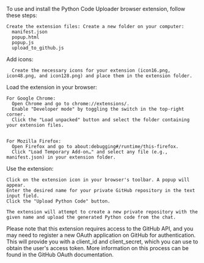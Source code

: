To use and install the Python Code Uploader browser extension, follow these steps:

    Create the extension files: Create a new folder on your computer:
      manifest.json
      popup.html
      popup.js
      upload_to_github.js

  Add icons: 
  
      Create the necessary icons for your extension (icon16.png, icon48.png, and icon128.png) and place them in the extension folder.

  Load the extension in your browser:
    
    For Google Chrome:
      Open Chrome and go to chrome://extensions/.
      Enable "Developer mode" by toggling the switch in the top-right corner.
      Click the "Load unpacked" button and select the folder containing your extension files.


    For Mozilla Firefox:
      Open Firefox and go to about:debugging#/runtime/this-firefox.
      Click "Load Temporary Add-on…" and select any file (e.g., manifest.json) in your extension folder.

  Use the extension:

    Click on the extension icon in your browser's toolbar. A popup will appear.
    Enter the desired name for your private GitHub repository in the text input field.
    Click the "Upload Python Code" button. 
      
    The extension will attempt to create a new private repository with the given name and upload the generated Python code from the chat.

Please note that this extension requires access to the GitHub API, and you may need to register a new OAuth application on GitHub for authentication. This will provide you with a client_id and client_secret, which you can use to obtain the user's access token. More information on this process can be found in the GitHub OAuth documentation.
